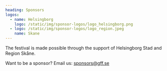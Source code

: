 ```yaml
---
heading: Sponsors
logos:
  - name: Helsingborg
    logo: /static/img/sponsor-logos/logo_helsingborg.png
  - logo: /static/img/sponsor-logos/logo_region.jpeg
    name: Skane
---
```

The festival is made possible through the support of Helsingborg Stad and Region Skåne.

Want to be a sponsor? Email us: [sponsors@gff.se](mailto:sponsors@gff.se)